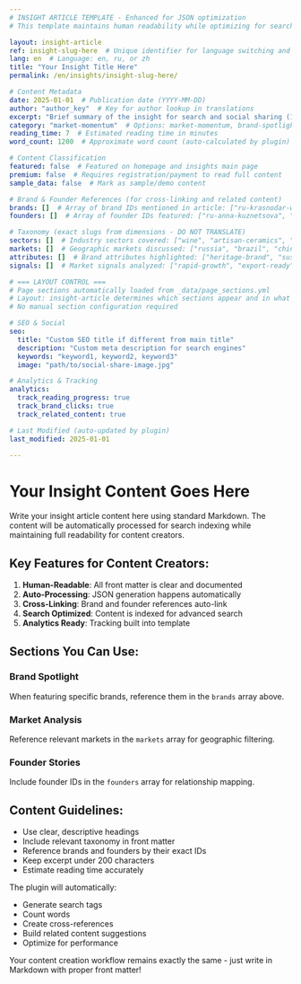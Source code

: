 ```yaml
---
# INSIGHT ARTICLE TEMPLATE - Enhanced for JSON optimization
# This template maintains human readability while optimizing for search and performance

layout: insight-article
ref: insight-slug-here  # Unique identifier for language switching and JSON
lang: en  # Language: en, ru, or zh
title: "Your Insight Title Here"
permalink: /en/insights/insight-slug-here/

# Content Metadata
date: 2025-01-01  # Publication date (YYYY-MM-DD)
author: "author_key"  # Key for author lookup in translations
excerpt: "Brief summary of the insight for search and social sharing (150-200 characters)"
category: "market-momentum"  # Options: market-momentum, brand-spotlight, founders-journey, location-intelligence
reading_time: 7  # Estimated reading time in minutes
word_count: 1200  # Approximate word count (auto-calculated by plugin)

# Content Classification
featured: false  # Featured on homepage and insights main page
premium: false  # Requires registration/payment to read full content
sample_data: false  # Mark as sample/demo content

# Brand & Founder References (for cross-linking and related content)
brands: []  # Array of brand IDs mentioned in article: ["ru-krasnodar-wines", "br-serra-verde"]
founders: []  # Array of founder IDs featured: ["ru-anna-kuznetsova", "br-eduardo-santos"]

# Taxonomy (exact slugs from dimensions - DO NOT TRANSLATE)
sectors: []  # Industry sectors covered: ["wine", "artisan-ceramics", "gourmet-foods"]
markets: []  # Geographic markets discussed: ["russia", "brazil", "china"]
attributes: []  # Brand attributes highlighted: ["heritage-brand", "sustainability-pioneer"]
signals: []  # Market signals analyzed: ["rapid-growth", "export-ready"]

# === LAYOUT CONTROL ===
# Page sections automatically loaded from _data/page_sections.yml
# Layout: insight-article determines which sections appear and in what order
# No manual section configuration required

# SEO & Social
seo:
  title: "Custom SEO title if different from main title"
  description: "Custom meta description for search engines"
  keywords: "keyword1, keyword2, keyword3"
  image: "path/to/social-share-image.jpg"

# Analytics & Tracking
analytics:
  track_reading_progress: true
  track_brand_clicks: true
  track_related_content: true

# Last Modified (auto-updated by plugin)
last_modified: 2025-01-01

---
```


# Your Insight Content Goes Here

Write your insight article content here using standard Markdown. The content will be automatically processed for search indexing while maintaining full readability for content creators.

## Key Features for Content Creators:

1. **Human-Readable**: All front matter is clear and documented
2. **Auto-Processing**: JSON generation happens automatically
3. **Cross-Linking**: Brand and founder references auto-link
4. **Search Optimized**: Content is indexed for advanced search
5. **Analytics Ready**: Tracking built into template

## Sections You Can Use:

### Brand Spotlight
When featuring specific brands, reference them in the `brands` array above.

### Market Analysis
Reference relevant markets in the `markets` array for geographic filtering.

### Founder Stories
Include founder IDs in the `founders` array for relationship mapping.

## Content Guidelines:

- Use clear, descriptive headings
- Include relevant taxonomy in front matter
- Reference brands and founders by their exact IDs
- Keep excerpt under 200 characters
- Estimate reading time accurately

The plugin will automatically:
- Generate search tags
- Count words
- Create cross-references
- Build related content suggestions
- Optimize for performance

Your content creation workflow remains exactly the same - just write in Markdown with proper front matter!

